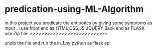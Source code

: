 # predication-using-ML-Algorithm

in this project you predicate the antibotics by giving some symptoms as input .
i use 
front end as HTML,CSS,JS,JQUERY
Back end as FLASK  
use Zip file :>>>>>>>>>>>>>>>>>>>>>>>>>>>

unzip the file and run the in_1.py python as flask api

